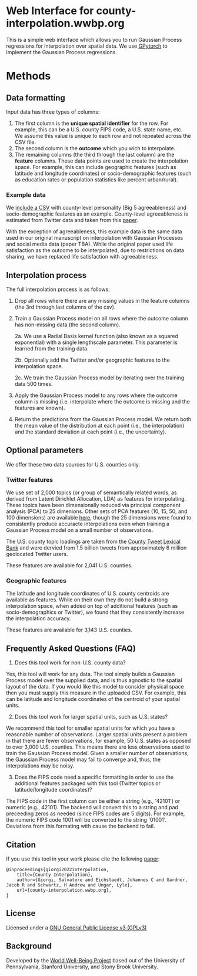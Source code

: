 # Web Interface for county-interpolation.wwbp.org

This is a simple web interface which allows you to run Gaussian Process regressions for interpolation over spatial data. We use [GPytorch](https://www.gnu.org/licenses/gpl-3.0.en.html) to implement the Gaussian Process regressions.

# Methods

## Data formatting

Input data has three types of columns:

1. The first column is the **unique spatial identifier** for the row. For example, this can be a U.S. county FIPS code, a U.S. state name, etc. We assume this value is unique to each row and not repeated across the CSV file.
2. The second column is the **outcome** which you wich to interpolate.
3. The remaining columns (the third through the last column) are the **feature** columns. These data points are used to create the interpolation space. For example, this can include geographic features (such as latitude and longitude coordinates) or socio-demographic features (such as education rates or population statistics like percent urban/rural).  

### Example data

We [include a CSV](https://github.com/sjgiorgi/county-interpolation.wwbp.org/blob/master/static/example_data.csv) with county-level personality (Big 5 agreeableness) and socio-demographic features as an example. County-level agreeableness is estimated from Twitter data and taken from this [paper](http://doi.org/10.1111/jopy.12674). 

With the exception of agreeableness, this example data is the same data used in our original manuscript on interpolation with Gaussian Processes and social media data (paper TBA). While the original paper used life satisfaction as the outcome to be interpolated, due to restrictions on data sharing, we have replaced life satisfaction with agreeableness. 

## Interpolation process

The full interpolation process is as follows:

1. Drop all rows where there are any missing values in the feature columns (the 3rd through last columns of the csv).
2. Train a Gaussian Process model on all rows where the outcome column has non-missing data (the second column).
    
    2a. We use a Radial Basis kernel function (also known as a squared exponential) with a single lengthscale parameter. This parameter is learned from the training data.

    2b. Optionally add the Twitter and/or geographic features to the interpolation space.

    2c. We train the Gaussian Process model by iterating over the training data 500 times.

3. Apply the Gaussian Process model to any rows where the outcome column is missing (i.e. interpolate where the outcome is missing and the features are known).

4. Return the predictions from the Gaussian Process model. We return both the mean value of the distribution at each point (i.e., the interpolation) and the standard deviation at each point (i.e., the uncertainty). 


## Optional parameters

We offer these two data sources for U.S. counties only. 

### Twitter features

We use set of 2,000 topics (or group of semantically related words, as derived from Latent Dirichlet Allocation, LDA) as features for interpolating. These topics have been dimensionally reduced via principal component analysis (PCA) to 25 dimenions. Other sets of PCA features (10, 15, 50, and 100 dimensions) are available [here](https://osf.io/edjak/?view_only=1ce6f885228747ffaa8a823eb17fde26), though the 25 dimensions were found to consistently produce accuracte interpolations even when training a Gaussian Process model on a small number of observations. 

The U.S. county topic loadings are taken from the [County Tweet Lexical Bank](https://github.com/wwbp/county_tweet_lexical_bank) and were dervied from 1.5 billion tweets from approximately 6 million geolocated Twitter users. 

These features are available for 2,041 U.S. counties.

### Geographic features

The latitude and longitude coordinates of U.S. county centroids are available as features. While on their own they do not build a strong interpolation space, when added on top of additional features (such as socio-demographics or Twitter), we found that they consistently increase the interpolation accuracy. 

These features are available for 3,143 U.S. counties.

## Frequently Asked Questions (FAQ)

1. Does this tool work for non-U.S. county data?

Yes, this tool will work for any data. The tool simply builds a Gaussian Process model over the supplied data, and is thus agnostic to the spatial layout of the data. If you would like this model to consider physical space then you must supply this measure in the uploaded CSV. For example, this can be latitude and longitude coordinates of the centroid of your spatial units.  

2. Does this tool work for larger spatial units, such as U.S. states?

We recommend this tool for smaller spatial units for which you have a reasonable number of observations. Larger spatial units present a problem in that there are fewer observations, for example, 50 U.S. states as opposed to over 3,000 U.S. counties. This means there are less observations used to train the Gaussian Process model. Given a smaller number of observations, the Gaussian Process model may fail to converge and, thus, the interpolations may be noisy. 

3. Does the FIPS code need a specific formatting in order to use the additional features packaged with this tool (Twitter topics or latitude/longitude coordinates)?

The FIPS code in the first column can be either a string (e.g., '42101') or numeric (e.g., 42101). The backend will convert this to a string and pad preceeding zeros as needed (since FIPS codes are 5 digits). For example, the numeric FIPS code 1001 will be converted to the string '01001'. Deviations from this formating with cause the backend to fail. 


## Citation

If you use this tool in your work please cite the following [paper]():

```
@inproceedings{giorgi2022interpolation,
    title={County Interpolation},
    author={Giorgi, Salvatore and Eichstaedt, Johannes C and Gardner, Jacob R and Schwartz, H Andrew and Ungar, Lyle},
    url={county-interpolation.wwbp.org},
}
```

## License

Licensed under a [GNU General Public License v3 (GPLv3)](https://www.gnu.org/licenses/gpl-3.0.en.html)

## Background

Developed by the [World Well-Being Project](http://www.wwbp.org) based out of the University of Pennsylvania, Stanford University, and Stony Brook University. 
